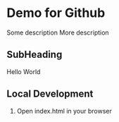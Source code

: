 # Demo for Github

Some description
More description

## SubHeading

Hello World

## Local Development

1. Open index.html in your browser